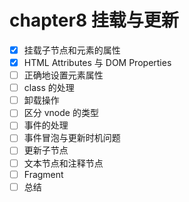 # chapter8 挂载与更新

- [x] 挂载子节点和元素的属性
- [x] HTML Attributes 与 DOM Properties
- [ ] 正确地设置元素属性
- [ ] class 的处理
- [ ] 卸载操作
- [ ] 区分 vnode 的类型
- [ ] 事件的处理
- [ ] 事件冒泡与更新时机问题
- [ ] 更新子节点
- [ ] 文本节点和注释节点
- [ ] Fragment
- [ ] 总结